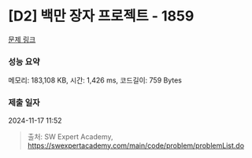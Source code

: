 # [D2] 백만 장자 프로젝트 - 1859 

[문제 링크](https://swexpertacademy.com/main/code/problem/problemDetail.do?contestProbId=AV5LrsUaDxcDFAXc) 

### 성능 요약

메모리: 183,108 KB, 시간: 1,426 ms, 코드길이: 759 Bytes

### 제출 일자

2024-11-17 11:52



> 출처: SW Expert Academy, https://swexpertacademy.com/main/code/problem/problemList.do